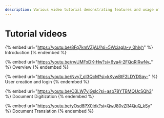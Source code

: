 ```yaml
---
description: Various video tutorial demonstrating features and usage of Anuvaad.
---
```


# Tutorial videos

{% embed url="https://youtu.be/8Fq7kmVZjAU?si=5WciagIa-y_0hIyh" %}
Introduction
{% endembed %}

{% embed url="https://youtu.be/rwUMFxDK-Hw?si=6ya4-2FQqRlRwNv_" %}
Overview
{% endembed %}

{% embed url="https://youtu.be/Nvy7_dI3QcM?si=kKywBtF2LDYDSqy-" %}
User creation and login
{% endembed %}

{% embed url="https://youtu.be/O3LW7yjGslc?si=asb78YTBMQUcSQh3" %}
Document Digitization
{% endembed %}

{% embed url="https://youtu.be/yOsd8PX0ldk?si=QwJ80vZR4QuQ_kSy" %}
Document Translation
{% endembed %}
